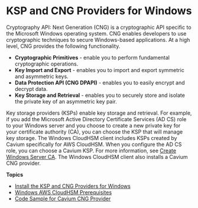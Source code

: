 # KSP and CNG Providers for Windows<a name="ksp-library"></a>

Cryptography API: Next Generation \(CNG\) is a cryptographic API specific to the Microsoft Windows operating system\. CNG enables developers to use cryptographic techniques to secure Windows\-based applications\. At a high level, CNG provides the following functionality\. 
+ **Cryptographic Primitives** \- enable you to perform fundamental cryptographic operations\.
+ **Key Import and Export** \- enables you to import and export symmetric and asymmetric keys\.
+ **Data Protection API \(CNG DPAPI\)** \- enables you to easily encrypt and decrypt data\.
+ **Key Storage and Retrieval** \- enables you to securely store and isolate the private key of an asymmetric key pair\.

Key storage providers \(KSPs\) enable key storage and retrieval\. For example, if you add the Microsoft Active Directory Certificate Services \(AD CS\) role to your Windows server and you choose to create a new private key for your certificate authority \(CA\), you can choose the KSP that will manage key storage\. The Windows CloudHSM client includes KSPs created by Cavium specifically for AWS CloudHSM\. When you configure the AD CS role, you can choose a Cavium KSP\. For more information, see [Create Windows Server CA](win-ca-setup.md)\. The Windows CloudHSM client also installs a Cavium CNG provider\. 

**Topics**
+ [Install the KSP and CNG Providers for Windows](ksp-library-install.md)
+ [Windows AWS CloudHSM Prerequisites](ksp-library-prereq.md)
+ [Code Sample for Cavium CNG Provider](ksp-library-sample.md)